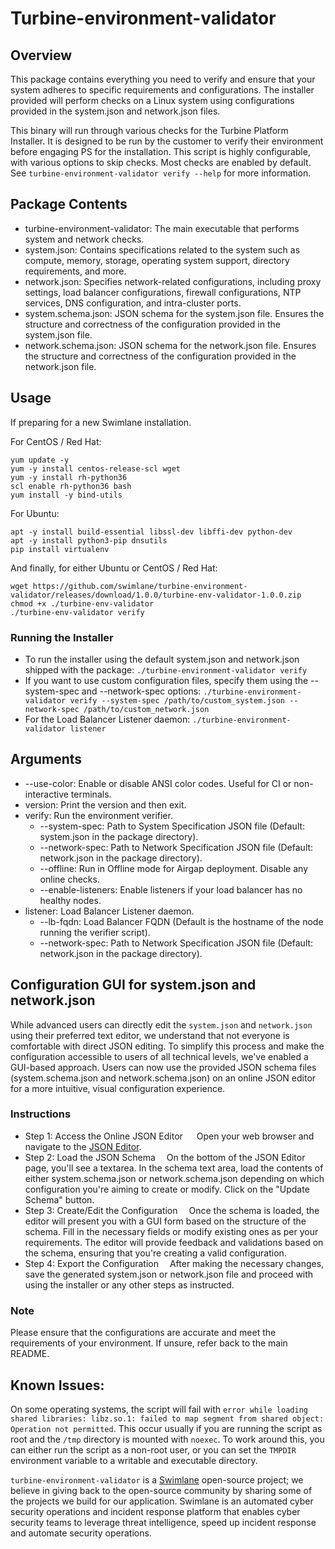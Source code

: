 # Turbine-environment-validator
## Overview
This package contains everything you need to verify and ensure that your system adheres to specific requirements and configurations. The installer provided will perform checks on a Linux system using configurations provided in the system.json and network.json files. 

This binary will run through various checks for the Turbine Platform Installer. It is designed to be run by the customer to verify their environment before engaging PS for the installation. This script is highly configurable, with various options to skip checks. Most checks are enabled by default. See `turbine-environment-validator verify --help` for more information.

## Package Contents
* turbine-environment-validator: The main executable that performs system and network checks.
* system.json: Contains specifications related to the system such as compute, memory, storage, operating system support, directory requirements, and more.
* network.json: Specifies network-related configurations, including proxy settings, load balancer configurations, firewall configurations, NTP services, DNS configuration, and intra-cluster ports.
* system.schema.json: JSON schema for the system.json file. Ensures the structure and correctness of the configuration provided in the system.json file.
* network.schema.json: JSON schema for the network.json file. Ensures the structure and correctness of the configuration provided in the network.json file.

## Usage
If preparing for a new Swimlane installation.

For CentOS / Red Hat:
```
yum update -y
yum -y install centos-release-scl wget
yum -y install rh-python36
scl enable rh-python36 bash
yum install -y bind-utils
```

For Ubuntu:
```
apt -y install build-essential libssl-dev libffi-dev python-dev
apt -y install python3-pip dnsutils
pip install virtualenv
```

And finally, for either Ubuntu or CentOS / Red Hat:
```
wget https://github.com/swimlane/turbine-environment-validator/releases/download/1.0.0/turbine-env-validator-1.0.0.zip
chmod +x ./turbine-env-validator
./turbine-env-validator verify

```

### Running the Installer
- To run the installer using the default system.json and network.json shipped with the package:
`./turbine-environment-validator verify`
- If you want to use custom configuration files, specify them using the --system-spec and --network-spec options:
`./turbine-environment-validator verify --system-spec /path/to/custom_system.json --network-spec /path/to/custom_network.json`
- For the Load Balancer Listener daemon:
`./turbine-environment-validator listener`

## Arguments
- --use-color: Enable or disable ANSI color codes. Useful for CI or non-interactive terminals.
- version: Print the version and then exit.
- verify: Run the environment verifier.
    - --system-spec: Path to System Specification JSON file (Default: system.json in the package directory).
    - --network-spec: Path to Network Specification JSON file (Default: network.json in the package directory).
    - --offline: Run in Offline mode for Airgap deployment. Disable any online checks.
    - --enable-listeners: Enable listeners if your load balancer has no healthy nodes.
- listener: Load Balancer Listener daemon.
    - --lb-fqdn: Load Balancer FQDN (Default is the hostname of the node running the verifier script).
    - --network-spec: Path to Network Specification JSON file (Default: network.json in the package directory).


## Configuration GUI for system.json and network.json
While advanced users can directly edit the `system.json` and `network.json` using their preferred text editor, we understand that not everyone is comfortable with direct JSON editing. To simplify this process and make the configuration accessible to users of all technical levels, we've enabled a GUI-based approach. Users can now use the provided JSON schema files (system.schema.json and network.schema.json) on an online JSON editor for a more intuitive, visual configuration experience.

### Instructions
* Step 1: Access the Online JSON Editor
&emsp; Open your web browser and navigate to the [JSON Editor](https://json-editor.github.io/json-editor/).
* Step 2: Load the JSON Schema
&emsp;On the bottom of the JSON Editor page, you'll see a textarea. In the schema text area, load the contents of either system.schema.json or network.schema.json depending on which configuration you're aiming to create or modify.
Click on the "Update Schema" button. 
* Step 3: Create/Edit the Configuration
&emsp;Once the schema is loaded, the editor will present you with a GUI form based on the structure of the schema.
Fill in the necessary fields or modify existing ones as per your requirements. The editor will provide feedback and validations based on the schema, ensuring that you're creating a valid configuration.
* Step 4: Export the Configuration
&emsp;After making the necessary changes, save the generated system.json or network.json file and proceed with using the installer or any other steps as instructed.

### Note
Please ensure that the configurations are accurate and meet the requirements of your environment. If unsure, refer back to the main README.

## Known Issues:
On some operating systems, the script will fail with `error while loading shared libraries: libz.so.1: failed to map segment from shared object: Operation not permitted`. This occur usually if you are running the script as root and the `/tmp` directory is mounted with `noexec`. To work around this, you can either run the script as a non-root user, or you can set the `TMPDIR` environment variable to a writable and executable directory.

`turbine-environment-validator` is a [Swimlane](https://swimlane.com) open-source project; we believe in giving back to the open-source community by sharing some of the projects we build for our application. Swimlane is an automated cyber security operations and incident response platform that enables cyber security teams to leverage threat intelligence, speed up incident response and automate security operations.
